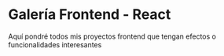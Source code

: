 # Galería Frontend - React

Aquí pondré todos mis proyectos frontend que tengan efectos o funcionalidades interesantes
